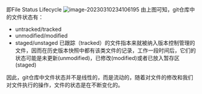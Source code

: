 即File Status Lifecycle
![image-20230310234106195](https://zheyu-notepic.oss-cn-beijing.aliyuncs.com/Upside/image-20230310234106195.png)
由上图可知，git仓库中的文件状态有：
- untracked/tracked
- unmodified/modified
- staged/unstaged
已跟踪（tracked）的文件指本来就被纳入版本控制管理的文件，因而在历史版本快照中都有该类文件的记录，工作一段时间后，它们的状态可能是未更新(unmodified)，已修改(modified)或者已放入暂存区(staged)

因此，git仓库中文件状态并不是线性的，而是流动的，随着对文件的修改和我们对文件执行的操作，文件的状态是在不断变化的。